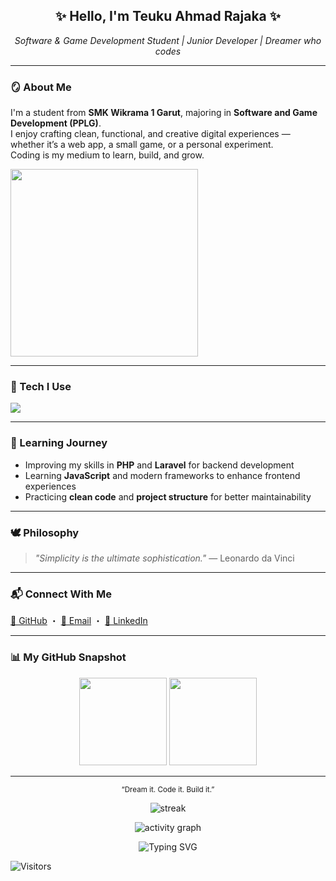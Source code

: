 <h2 align="center">✨ Hello, I'm <strong>Teuku Ahmad Rajaka</strong> ✨</h2>

<p align="center">
  <em>Software & Game Development Student | Junior Developer | Dreamer who codes</em>
</p>

---

### 🪞 About Me  
I'm a student from **SMK Wikrama 1 Garut**, majoring in **Software and Game Development (PPLG)**.  
I enjoy crafting clean, functional, and creative digital experiences — whether it’s a web app, a small game, or a personal experiment.  
Coding is my medium to learn, build, and grow.

<img src="https://media.giphy.com/media/qgQUggAC3Pfv687qPC/giphy.gif" width="300" />


---

### 🧩 Tech I Use  
<p align="left">
  <img src="https://skillicons.dev/icons?i=html,css,js,php,python,laravel,mysql,git,github,vscode,figma" />
</p>

---

### 🌱 Learning Journey  
- Improving my skills in **PHP** and **Laravel** for backend development  
- Learning **JavaScript** and modern frameworks to enhance frontend experiences  
- Practicing **clean code** and **project structure** for better maintainability  


---

### 🕊 Philosophy  
> _"Simplicity is the ultimate sophistication."_ — Leonardo da Vinci  

---

### 📬 Connect With Me  
<p align="left">
  <a href="https://github.com/Rjkaa" target="_blank">🐙 GitHub</a> ・
  <a href="mailto:teukuahmadrajaka@gmail.com">📧 Email</a> ・
  <a href="https://www.linkedin.com/in/teuku-ahmad-rajaka">💼 LinkedIn</a>
</p>

---

### 📊 My GitHub Snapshot  
<p align="center">
  <img src="https://github-readme-stats.vercel.app/api?username=Rjkaa&show_icons=false&theme=graywhite" height="140" />
  <img src="https://github-readme-stats.vercel.app/api/top-langs/?username=Rjkaa&layout=compact&theme=graywhite" height="140" />
</p>

---

<p align="center">
  <sub>“Dream it. Code it. Build it.”</sub>
</p>

<p align="center">
  <img src="https://github-readme-streak-stats.herokuapp.com/?user=Rjkaa&theme=tokyonight" alt="streak"/>
</p>

<p align="center">
  <img src="https://github-readme-activity-graph.vercel.app/graph?username=Rjkaa&theme=tokyo-night" alt="activity graph"/>
</p>
<p align="center">
  <img src="https://readme-typing-svg.demolab.com?font=Fira+Code&weight=500&size=22&pause=1000&center=true&vCenter=true&width=435&lines=Hi!+I'm+Teuku+Ahmad+Rajaka;I+love+coding+and+creating+things!" alt="Typing SVG" />
</p>

![Visitors](https://komarev.com/ghpvc/?username=Rjkaa&color=gray&style=flat-square)

